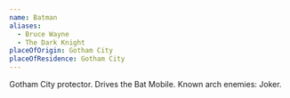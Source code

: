 ```yaml
---
name: Batman
aliases:
  - Bruce Wayne
  - The Dark Knight
placeOfOrigin: Gotham City
placeOfResidence: Gotham City
---
```


<Location>Gotham City</Location> protector. Drives the <Thing>Bat Mobile</Thing>. Known arch enemies: <Being>Joker</Being>.
